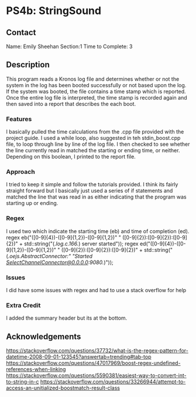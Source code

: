 # PS4b: StringSound

## Contact
Name: Emily Sheehan
Section:1
Time to Complete: 3


## Description
This program reads a Kronos log file and determines whether or not the system in the log has been booted successfully or not based upon the log. If the system was booted, the file contains a time stamp which is reported. Once the entire log file is interpreted, the time stamp is recorded again and then saved into a report that describes the each boot.

### Features
I basically pulled the time calculations from the .cpp file provided with the project guide. I used a while loop, also suggested in teh stdin_boost.cpp file, to loop through line by line of the log file. I then checked to see whether the line currently read in matched the starting or ending time, or neither. Depending on this boolean, I printed to the report file. 

### Approach
I tried to keep it simple and follow the tutorials provided. I think its fairly straight forward but I basically just used a series of if statements and matched the line that was read in as either indicating that the program was starting up or ending. 

### Regex
I used two which indicate the starting time (eb) and time of completion (ed).
    regex eb("([0-9]{4})-([0-9]{1,2})-([0-9]{1,2})"
            " ([0-9]{2}):([0-9]{2}):([0-9]{2})"
                + std::string("(.*log.c.166.*) server started"));
    regex ed("([0-9]{4})-([0-9]{1,2})-([0-9]{1,2})"
             " ([0-9]{2}):([0-9]{2}):([0-9]{2})"
                + std::string("(.*oejs.AbstractConnector:"
                "Started SelectChannelConnector@0.0.0.0:9080.*)"));
### Issues
I did have some issues with regex and had to use a stack overflow for help
### Extra Credit
I added the summary header but its at the bottom.
## Acknowledgements
https://stackoverflow.com/questions/37732/what-is-the-regex-pattern-for-datetime-2008-09-01-123545?answertab=trending#tab-top
https://stackoverflow.com/questions/47017969/boost-regex-undefined-references-when-linking
https://stackoverflow.com/questions/5590381/easiest-way-to-convert-int-to-string-in-c
https://stackoverflow.com/questions/33266944/attempt-to-access-an-unitialized-boostmatch-result-class
